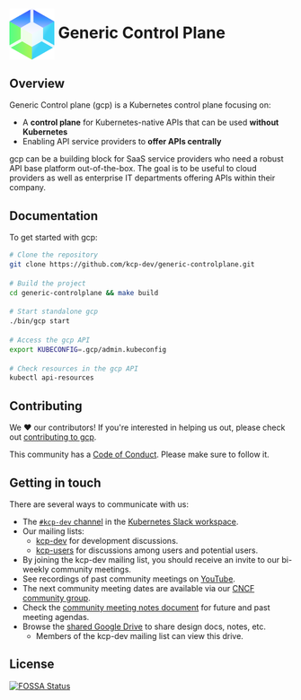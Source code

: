 # <img alt="Logo" width="80px" src="./contrib/logo/blue-green.png" style="vertical-align: middle;" /> Generic Control Plane

## Overview

Generic Control plane (gcp) is a Kubernetes control plane focusing on:

- A **control plane** for Kubernetes-native APIs that can be used **without Kubernetes**
- Enabling API service providers to **offer APIs centrally**

gcp can be a building block for SaaS service providers who need a robust API base platform out-of-the-box.
The goal is to be useful to cloud providers as well as enterprise IT departments offering APIs within their company.

## Documentation

To get started with gcp:

```bash
# Clone the repository
git clone https://github.com/kcp-dev/generic-controlplane.git

# Build the project
cd generic-controlplane && make build

# Start standalone gcp
./bin/gcp start

# Access the gcp API
export KUBECONFIG=.gcp/admin.kubeconfig

# Check resources in the gcp API
kubectl api-resources
```

## Contributing

We ❤️ our contributors! If you're interested in helping us out, please check out [contributing to gcp](CONTRIBUTING.md).

This community has a [Code of Conduct](./code-of-conduct.md). Please make sure to follow it.

## Getting in touch

There are several ways to communicate with us:

- The [`#kcp-dev` channel](https://app.slack.com/client/T09NY5SBT/C021U8WSAFK) in the [Kubernetes Slack workspace](https://slack.k8s.io).
- Our mailing lists:
    - [kcp-dev](https://groups.google.com/g/kcp-dev) for development discussions.
    - [kcp-users](https://groups.google.com/g/kcp-users) for discussions among users and potential users.
- By joining the kcp-dev mailing list, you should receive an invite to our bi-weekly community meetings.
- See recordings of past community meetings on [YouTube](https://www.youtube.com/channel/UCfP_yS5uYix0ppSbm2ltS5Q).
- The next community meeting dates are available via our [CNCF community group](https://community.cncf.io/kcp/).
- Check the [community meeting notes document](https://docs.google.com/document/d/1PrEhbmq1WfxFv1fTikDBZzXEIJkUWVHdqDFxaY1Ply4) for future and past meeting agendas.
- Browse the [shared Google Drive](https://drive.google.com/drive/folders/1FN7AZ_Q1CQor6eK0gpuKwdGFNwYI517M?usp=sharing) to share design docs, notes, etc.
    - Members of the kcp-dev mailing list can view this drive.

## License
[![FOSSA Status](https://app.fossa.com/api/projects/git%2Bgithub.com%2Fkcp-dev%2Fkcp.svg?type=large)](https://app.fossa.com/projects/git%2Bgithub.com%2Fkcp-dev%2Fkcp?ref=badge_large)
